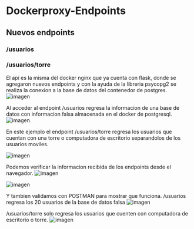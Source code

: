 # Dockerproxy-Endpoints

## Nuevos endpoints
### /usuarios
### /usuarios/torre
El api es la misma del docker nginx que ya cuenta con flask, donde se agregaron nuevos endpoints y con la ayuda de la libreria psycopg2 se realiza la conexion a la base de datos del contenedor de postgres.
![imagen](https://github.com/user-attachments/assets/529f14fb-6148-42de-93dc-83a4f0265029)


Al acceder al endpoint /usuarios regresa la informacion de una base de datos con informacion falsa almacenada en el docker de postgresql.
![imagen](https://github.com/user-attachments/assets/d2e79f4e-8876-4818-bde1-9cd65bf97a7a)


En este ejemplo el endpoint /usuarios/torre regresa los usuarios que cuentan con una torre o computadora de escritorio separandolos de los usuarios moviles.

![imagen](https://github.com/user-attachments/assets/f5a6aba6-7d78-402e-887e-f80b0ae5a245)


Podemos verificar la informacion recibida de los endpoints desde el navegador.
![imagen](https://github.com/user-attachments/assets/061ad37c-b00c-41a5-a08a-44254513168c)

![imagen](https://github.com/user-attachments/assets/a0ef3a56-f90b-4f0e-b8d7-97b49121b020)


Y tambien validamos con POSTMAN para mostrar que funciona.
/usuarios regresa los 20 usuarios de la base de datos falsa
![imagen](https://github.com/user-attachments/assets/71119bba-90cc-4118-b07c-ca6f28899ae9)


/usuarios/torre solo regresa los usuarios que cuenten con computadora de escritorio o torre.
![imagen](https://github.com/user-attachments/assets/ab0c2b28-6513-4424-8ac9-f11fbc14d2cf)

